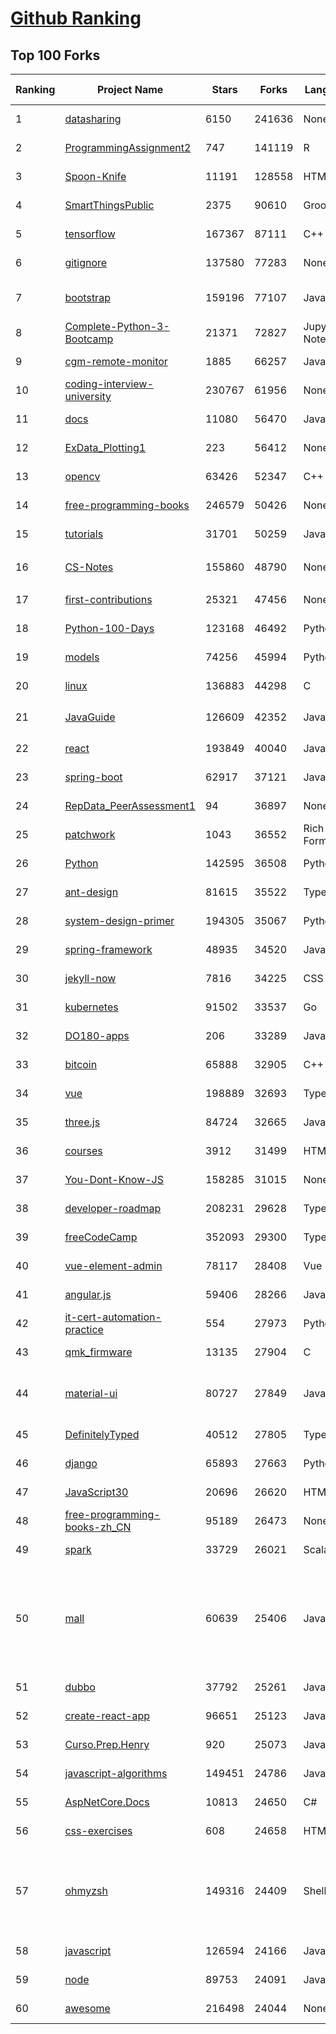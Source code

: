 [Github Ranking](../README.md)
==========

## Top 100 Forks

| Ranking | Project Name | Stars | Forks | Language | Open Issues | Description | Last Commit |
| ------- | ------------ | ----- | ----- | -------- | ----------- | ----------- | ----------- |
| 1 | [datasharing](https://github.com/jtleek/datasharing) | 6150 | 241636 | None | 295 | The Leek group guide to data sharing  | 2022-08-25T20:32:31Z |
| 2 | [ProgrammingAssignment2](https://github.com/rdpeng/ProgrammingAssignment2) | 747 | 141119 | R | 182 | Repository for Programming Assignment 2 for R Programming on Coursera | 2022-08-24T22:08:04Z |
| 3 | [Spoon-Knife](https://github.com/octocat/Spoon-Knife) | 11191 | 128558 | HTML | 1464 | This repo is for demonstration purposes only. | 2022-08-27T01:12:05Z |
| 4 | [SmartThingsPublic](https://github.com/SmartThingsCommunity/SmartThingsPublic) | 2375 | 90610 | Groovy | 60 | SmartThings open-source DeviceType Handlers and SmartApps code | 2022-08-26T12:51:18Z |
| 5 | [tensorflow](https://github.com/tensorflow/tensorflow) | 167367 | 87111 | C++ | 2113 | An Open Source Machine Learning Framework for Everyone | 2022-08-27T02:07:07Z |
| 6 | [gitignore](https://github.com/github/gitignore) | 137580 | 77283 | None | 0 | A collection of useful .gitignore templates | 2022-08-26T13:53:09Z |
| 7 | [bootstrap](https://github.com/twbs/bootstrap) | 159196 | 77107 | JavaScript | 276 | The most popular HTML, CSS, and JavaScript framework for developing responsive, mobile first projects on the web. | 2022-08-26T13:31:49Z |
| 8 | [Complete-Python-3-Bootcamp](https://github.com/Pierian-Data/Complete-Python-3-Bootcamp) | 21371 | 72827 | Jupyter Notebook | 86 | Course Files for Complete Python 3 Bootcamp Course on Udemy | 2022-08-23T02:45:03Z |
| 9 | [cgm-remote-monitor](https://github.com/nightscout/cgm-remote-monitor) | 1885 | 66257 | JavaScript | 129 | nightscout web monitor | 2022-08-26T11:01:22Z |
| 10 | [coding-interview-university](https://github.com/jwasham/coding-interview-university) | 230767 | 61956 | None | 37 | A complete computer science study plan to become a software engineer. | 2022-08-26T15:13:20Z |
| 11 | [docs](https://github.com/github/docs) | 11080 | 56470 | JavaScript | 106 | The open-source repo for docs.github.com | 2022-08-26T23:23:49Z |
| 12 | [ExData_Plotting1](https://github.com/rdpeng/ExData_Plotting1) | 223 | 56412 | None | 76 | Plotting Assignment 1 for Exploratory Data Analysis | 2022-08-02T11:34:39Z |
| 13 | [opencv](https://github.com/opencv/opencv) | 63426 | 52347 | C++ | 2143 | Open Source Computer Vision Library | 2022-08-26T23:43:02Z |
| 14 | [free-programming-books](https://github.com/EbookFoundation/free-programming-books) | 246579 | 50426 | None | 27 | :books: Freely available programming books | 2022-08-26T09:09:58Z |
| 15 | [tutorials](https://github.com/eugenp/tutorials) | 31701 | 50259 | Java | 29 | Just Announced - "Learn Spring Security OAuth":  | 2022-08-27T01:26:38Z |
| 16 | [CS-Notes](https://github.com/CyC2018/CS-Notes) | 155860 | 48790 | None | 114 | :books: 技术面试必备基础知识、Leetcode、计算机操作系统、计算机网络、系统设计 | 2022-08-11T23:59:58Z |
| 17 | [first-contributions](https://github.com/firstcontributions/first-contributions) | 25321 | 47456 | None | 12 | 🚀✨ Help beginners to contribute to open source projects | 2022-08-27T01:43:07Z |
| 18 | [Python-100-Days](https://github.com/jackfrued/Python-100-Days) | 123168 | 46492 | Python | 479 | Python - 100天从新手到大师 | 2022-08-11T07:51:19Z |
| 19 | [models](https://github.com/tensorflow/models) | 74256 | 45994 | Python | 1113 | Models and examples built with TensorFlow | 2022-08-26T11:46:33Z |
| 20 | [linux](https://github.com/torvalds/linux) | 136883 | 44298 | C | 0 | Linux kernel source tree | 2022-08-26T19:08:15Z |
| 21 | [JavaGuide](https://github.com/Snailclimb/JavaGuide) | 126609 | 42352 | Java | 64 | 「Java学习+面试指南」一份涵盖大部分 Java 程序员所需要掌握的核心知识。准备 Java 面试，首选 JavaGuide！ | 2022-08-26T06:08:13Z |
| 22 | [react](https://github.com/facebook/react) | 193849 | 40040 | JavaScript | 771 | A declarative, efficient, and flexible JavaScript library for building user interfaces. | 2022-08-27T01:47:39Z |
| 23 | [spring-boot](https://github.com/spring-projects/spring-boot) | 62917 | 37121 | Java | 524 | Spring Boot | 2022-08-26T12:30:29Z |
| 24 | [RepData_PeerAssessment1](https://github.com/rdpeng/RepData_PeerAssessment1) | 94 | 36897 | None | 6 | Peer Assessment 1 for Reproducible Research | 2022-08-25T17:01:55Z |
| 25 | [patchwork](https://github.com/jlord/patchwork) | 1043 | 36552 | Rich Text Format | 20 | All the Git-it Workshop completers!  | 2022-08-26T23:58:27Z |
| 26 | [Python](https://github.com/TheAlgorithms/Python) | 142595 | 36508 | Python | 28 | All Algorithms implemented in Python | 2022-08-26T06:56:05Z |
| 27 | [ant-design](https://github.com/ant-design/ant-design) | 81615 | 35522 | TypeScript | 833 | An enterprise-class UI design language and React UI library | 2022-08-26T11:43:14Z |
| 28 | [system-design-primer](https://github.com/donnemartin/system-design-primer) | 194305 | 35067 | Python | 164 | Learn how to design large-scale systems. Prep for the system design interview.  Includes Anki flashcards. | 2022-08-24T04:28:56Z |
| 29 | [spring-framework](https://github.com/spring-projects/spring-framework) | 48935 | 34520 | Java | 1231 | Spring Framework | 2022-08-26T15:25:51Z |
| 30 | [jekyll-now](https://github.com/barryclark/jekyll-now) | 7816 | 34225 | CSS | 142 | Build a Jekyll blog in minutes, without touching the command line. | 2022-08-25T00:36:37Z |
| 31 | [kubernetes](https://github.com/kubernetes/kubernetes) | 91502 | 33537 | Go | 1629 | Production-Grade Container Scheduling and Management | 2022-08-27T02:32:47Z |
| 32 | [DO180-apps](https://github.com/RedHatTraining/DO180-apps) | 206 | 33289 | JavaScript | 0 | DO180 Repository for Sample Applications | 2022-08-26T14:38:07Z |
| 33 | [bitcoin](https://github.com/bitcoin/bitcoin) | 65888 | 32905 | C++ | 460 | Bitcoin Core integration/staging tree | 2022-08-27T00:31:08Z |
| 34 | [vue](https://github.com/vuejs/vue) | 198889 | 32693 | TypeScript | 331 | 🖖 Vue.js is a progressive, incrementally-adoptable JavaScript framework for building UI on the web. | 2022-08-26T13:16:44Z |
| 35 | [three.js](https://github.com/mrdoob/three.js) | 84724 | 32665 | JavaScript | 354 | JavaScript 3D Library. | 2022-08-26T23:56:35Z |
| 36 | [courses](https://github.com/DataScienceSpecialization/courses) | 3912 | 31499 | HTML | 26 | Course materials for the Data Science Specialization: https://www.coursera.org/specialization/jhudatascience/1 | 2021-03-30T06:51:57Z |
| 37 | [You-Dont-Know-JS](https://github.com/getify/You-Dont-Know-JS) | 158285 | 31015 | None | 82 | A book series on JavaScript. @YDKJS on twitter. | 2022-08-24T21:58:59Z |
| 38 | [developer-roadmap](https://github.com/kamranahmedse/developer-roadmap) | 208231 | 29628 | TypeScript | 99 | Roadmap to becoming a developer in 2022 | 2022-08-27T02:21:58Z |
| 39 | [freeCodeCamp](https://github.com/freeCodeCamp/freeCodeCamp) | 352093 | 29300 | TypeScript | 136 | freeCodeCamp.org's open-source codebase and curriculum. Learn to code for free. | 2022-08-27T01:49:35Z |
| 40 | [vue-element-admin](https://github.com/PanJiaChen/vue-element-admin) | 78117 | 28408 | Vue | 1131 | :tada: A magical vue admin                                                                https://panjiachen.github.io/vue-element-admin | 2022-07-28T03:16:21Z |
| 41 | [angular.js](https://github.com/angular/angular.js) | 59406 | 28266 | JavaScript | 391 | AngularJS - HTML enhanced for web apps! | 2022-04-12T15:57:22Z |
| 42 | [it-cert-automation-practice](https://github.com/google/it-cert-automation-practice) | 554 | 27973 | Python | 53 | Google IT Automation with Python Professional Certificate - Practice files | 2022-08-27T02:31:36Z |
| 43 | [qmk_firmware](https://github.com/qmk/qmk_firmware) | 13135 | 27904 | C | 364 | Open-source keyboard firmware for Atmel AVR and Arm USB families | 2022-08-27T00:21:04Z |
| 44 | [material-ui](https://github.com/mui/material-ui) | 80727 | 27849 | JavaScript | 1060 | MUI Core is a collection of React UI libraries for shipping new features faster. Start with Material UI, our fully-loaded component library, or bring your own design system to our production-ready components. | 2022-08-27T02:32:47Z |
| 45 | [DefinitelyTyped](https://github.com/DefinitelyTyped/DefinitelyTyped) | 40512 | 27805 | TypeScript | 620 | The repository for high quality TypeScript type definitions. | 2022-08-26T23:32:08Z |
| 46 | [django](https://github.com/django/django) | 65893 | 27663 | Python | 0 | The Web framework for perfectionists with deadlines. | 2022-08-26T19:44:47Z |
| 47 | [JavaScript30](https://github.com/wesbos/JavaScript30) | 20696 | 26620 | HTML | 0 | 30 Day Vanilla JS Challenge | 2022-08-11T19:26:32Z |
| 48 | [free-programming-books-zh_CN](https://github.com/justjavac/free-programming-books-zh_CN) | 95189 | 26473 | None | 0 | :books: 免费的计算机编程类中文书籍，欢迎投稿 | 2022-08-13T10:24:50Z |
| 49 | [spark](https://github.com/apache/spark) | 33729 | 26021 | Scala | 0 | Apache Spark - A unified analytics engine for large-scale data processing | 2022-08-27T02:01:25Z |
| 50 | [mall](https://github.com/macrozheng/mall) | 60639 | 25406 | Java | 25 | mall项目是一套电商系统，包括前台商城系统及后台管理系统，基于SpringBoot+MyBatis实现，采用Docker容器化部署。 前台商城系统包含首页门户、商品推荐、商品搜索、商品展示、购物车、订单流程、会员中心、客户服务、帮助中心等模块。 后台管理系统包含商品管理、订单管理、会员管理、促销管理、运营管理、内容管理、统计报表、财务管理、权限管理、设置等模块。 | 2022-08-26T11:44:37Z |
| 51 | [dubbo](https://github.com/apache/dubbo) | 37792 | 25261 | Java | 434 | Apache Dubbo is a high-performance, java based, open source RPC framework. | 2022-08-27T01:46:27Z |
| 52 | [create-react-app](https://github.com/facebook/create-react-app) | 96651 | 25123 | JavaScript | 1416 | Set up a modern web app by running one command. | 2022-08-26T17:20:41Z |
| 53 | [Curso.Prep.Henry](https://github.com/atralice/Curso.Prep.Henry) | 920 | 25073 | JavaScript | 0 | Curso de Preparación para Ingresar a Henry. | 2022-08-25T05:04:32Z |
| 54 | [javascript-algorithms](https://github.com/trekhleb/javascript-algorithms) | 149451 | 24786 | JavaScript | 102 | 📝 Algorithms and data structures implemented in JavaScript with explanations and links to further readings | 2022-08-27T02:47:58Z |
| 55 | [AspNetCore.Docs](https://github.com/dotnet/AspNetCore.Docs) | 10813 | 24650 | C# | 560 | Documentation for ASP.NET Core | 2022-08-27T01:56:02Z |
| 56 | [css-exercises](https://github.com/TheOdinProject/css-exercises) | 608 | 24658 | HTML | 5 | None | 2022-08-26T17:12:59Z |
| 57 | [ohmyzsh](https://github.com/ohmyzsh/ohmyzsh) | 149316 | 24409 | Shell | 228 | 🙃   A delightful community-driven (with 2,000+ contributors) framework for managing your zsh configuration. Includes 300+ optional plugins (rails, git, macOS, hub, docker, homebrew, node, php, python, etc), 140+ themes to spice up your morning, and an auto-update tool so that makes it easy to keep up with the latest updates from the community. | 2022-08-26T02:06:23Z |
| 58 | [javascript](https://github.com/airbnb/javascript) | 126594 | 24166 | JavaScript | 88 | JavaScript Style Guide | 2022-08-26T23:45:02Z |
| 59 | [node](https://github.com/nodejs/node) | 89753 | 24091 | JavaScript | 1297 | Node.js JavaScript runtime :sparkles::turtle::rocket::sparkles: | 2022-08-26T23:04:25Z |
| 60 | [awesome](https://github.com/sindresorhus/awesome) | 216498 | 24044 | None | 21 | 😎 Awesome lists about all kinds of interesting topics | 2022-08-25T07:10:25Z |

